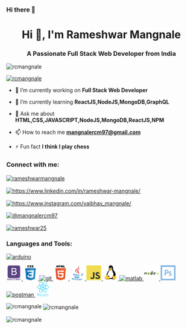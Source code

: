 ### Hi there 👋

<h1 align="center">Hi 👋, I'm Rameshwar Mangnale</h1>
<h3 align="center">A Passionate Full Stack Web Developer from India</h3>

<p align="left"> <img src="https://komarev.com/ghpvc/?username=rcmangnale&label=Profile%20views&color=0e75b6&style=flat" alt="rcmangnale" /> </p>

<p align="left"> <a href="https://github.com/ryo-ma/github-profile-trophy"><img src="https://github-profile-trophy.vercel.app/?username=rcmangnale" alt="rcmangnale" /></a> </p>

- 🔭 I’m currently working on **Full Stack Web Developer**

- 🌱 I’m currently learning **ReactJS,NodeJS,MongoDB,GraphQL**

- 💬 Ask me about **HTML,CSS,JAVASCRIPT,NodeJS,MongoDB,ReactJS,NPM**

- 📫 How to reach me **mangnalercm97@gmail.com**

- ⚡ Fun fact **I think I play chess**

<h3 align="left">Connect with me:</h3>
<p align="left">
<a href="https://codepen.io/rameshwarmangnale" target="blank"><img align="center" src="https://raw.githubusercontent.com/rahuldkjain/github-profile-readme-generator/master/src/images/icons/Social/codepen.svg" alt="rameshwarmangnale" height="30" width="40" /></a>
  
<a href="https://linkedin.com/in/https://www.linkedin.com/in/rameshwar-mangnale/" target="blank"><img align="center" src="https://cdn-icons-png.flaticon.com/512/174/174857.png" alt="https://www.linkedin.com/in/rameshwar-mangnale/" height="30" width="40" /></a>
  
<a href="https://instagram.com/https://www.instagram.com/vaibhav_mangnale/" target="blank"><img align="center" src="https://cdn-icons-png.flaticon.com/512/2111/2111463.png" alt="https://www.instagram.com/vaibhav_mangnale/" height="30" width="40" /></a>
  
<a href="https://medium.com/@mangnalercm97" target="blank"><img align="center" src="https://miro.medium.com/max/1290/1*cbyNf_R8Ld_ZzKVv07Ezag.jpeg" alt="@mangnalercm97" height="30" width="40" /></a>
  
<a href="https://www.hackerrank.com/rameshwar25" target="blank"><img align="center" src="https://upload.wikimedia.org/wikipedia/commons/4/40/HackerRank_Icon-1000px.png" alt="rameshwar25" height="30" width="40" /></a>
</p>

<h3 align="left">Languages and Tools:</h3>
<p align="left"> <a href="https://www.arduino.cc/" target="_blank"> <img src="https://cdn.worldvectorlogo.com/logos/arduino-1.svg" alt="arduino" width="40" height="40"/> </a>

<a href="https://getbootstrap.com" target="_blank"> <img src="https://raw.githubusercontent.com/devicons/devicon/master/icons/bootstrap/bootstrap-plain-wordmark.svg" alt="bootstrap" width="40" height="40"/> </a> <a href="https://www.w3schools.com/css/" target="_blank">
 <img src="https://raw.githubusercontent.com/devicons/devicon/master/icons/css3/css3-original-wordmark.svg" alt="css3" width="40" height="40"/> </a> <a href="https://git-scm.com/" target="_blank"> <img src="https://www.vectorlogo.zone/logos/git-scm/git-scm-icon.svg" alt="git" width="40" height="40"/> </a> <a href="https://www.w3.org/html/" target="_blank"> <img src="https://raw.githubusercontent.com/devicons/devicon/master/icons/html5/html5-original-wordmark.svg" alt="html5" width="40" height="40"/> </a> <a href="https://www.java.com" target="_blank"> <img src="https://raw.githubusercontent.com/devicons/devicon/master/icons/java/java-original.svg" alt="java" width="40" height="40"/> </a> <a href="https://developer.mozilla.org/en-US/docs/Web/JavaScript" target="_blank"> <img src="https://raw.githubusercontent.com/devicons/devicon/master/icons/javascript/javascript-original.svg" alt="javascript" width="40" height="40"/> </a> <a href="https://www.linux.org/" target="_blank"> <img src="https://raw.githubusercontent.com/devicons/devicon/master/icons/linux/linux-original.svg" alt="linux" width="40" height="40"/> </a> <a href="https://www.mathworks.com/" target="_blank"> <img src="https://upload.wikimedia.org/wikipedia/commons/2/21/Matlab_Logo.png" alt="matlab" width="40" height="40"/> </a> <a href="https://nodejs.org" target="_blank"> <img src="https://raw.githubusercontent.com/devicons/devicon/master/icons/nodejs/nodejs-original-wordmark.svg" alt="nodejs" width="40" height="40"/> </a> <a href="https://www.photoshop.com/en" target="_blank"> <img src="https://raw.githubusercontent.com/devicons/devicon/master/icons/photoshop/photoshop-line.svg" alt="photoshop" width="40" height="40"/> </a> <a href="https://postman.com" target="_blank"> <img src="https://www.vectorlogo.zone/logos/getpostman/getpostman-icon.svg" alt="postman" width="40" height="40"/> </a> <a href="https://reactjs.org/" target="_blank"> <img src="https://raw.githubusercontent.com/devicons/devicon/master/icons/react/react-original-wordmark.svg" alt="react" width="40" height="40"/> </a> </p>

<p><img align="left" src="https://github-readme-stats.vercel.app/api/top-langs?username=rcmangnale&show_icons=true&locale=en&layout=compact" alt="rcmangnale" /></p>

<p>&nbsp;<img align="center" src="https://github-readme-stats.vercel.app/api?username=rcmangnale&show_icons=true&locale=en" alt="rcmangnale" /></p>

<p><img align="center" src="https://github-readme-streak-stats.herokuapp.com/?user=rcmangnale&" alt="rcmangnale" /></p>

